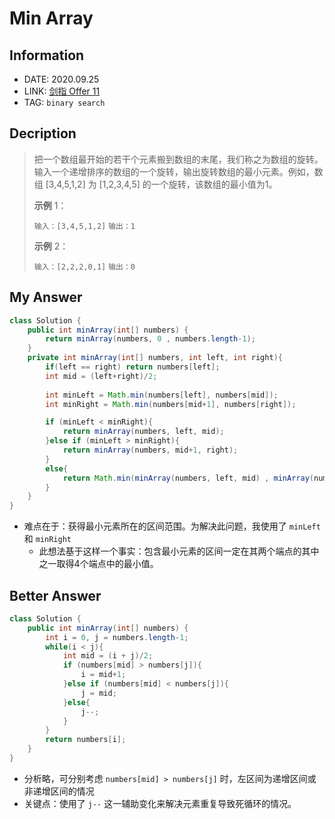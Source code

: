 # Min Array

## Information

- DATE: 2020.09.25
- LINK: [剑指 Offer 11](https://leetcode-cn.com/problems/xuan-zhuan-shu-zu-de-zui-xiao-shu-zi-lcof/)
- TAG: `binary search`

## Decription

> 把一个数组最开始的若干个元素搬到数组的末尾，我们称之为数组的旋转。输入一个递增排序的数组的一个旋转，输出旋转数组的最小元素。例如，数组 [3,4,5,1,2] 为 [1,2,3,4,5] 的一个旋转，该数组的最小值为1。  
>
> **示例** 1：
>
> `输入：[3,4,5,1,2]`
> `输出：1`
>
> **示例** 2：
>
> `输入：[2,2,2,0,1]`
> `输出：0`

## My Answer

```java
class Solution {
    public int minArray(int[] numbers) {
        return minArray(numbers, 0 , numbers.length-1);
    }
    private int minArray(int[] numbers, int left, int right){
        if(left == right) return numbers[left]; 
        int mid = (left+right)/2;
        
        int minLeft = Math.min(numbers[left], numbers[mid]);
        int minRight = Math.min(numbers[mid+1], numbers[right]);

        if (minLeft < minRight){
            return minArray(numbers, left, mid);
        }else if (minLeft > minRight){
            return minArray(numbers, mid+1, right);
        }         
        else{
            return Math.min(minArray(numbers, left, mid) , minArray(numbers, mid+1, right));
        }
    }
}
```

- 难点在于：获得最小元素所在的区间范围。为解决此问题，我使用了 `minLeft` 和 `minRight`
  - 此想法基于这样一个事实：包含最小元素的区间一定在其两个端点的其中之一取得4个端点中的最小值。

## Better Answer

```java
class Solution {
    public int minArray(int[] numbers) {
        int i = 0, j = numbers.length-1;
        while(i < j){
            int mid = (i + j)/2;
            if (numbers[mid] > numbers[j]){
                i = mid+1;
            }else if (numbers[mid] < numbers[j]){
                j = mid;
            }else{
                j--;
            }
        }
        return numbers[i];
    }
}
```

- 分析略，可分别考虑 `numbers[mid] > numbers[j]` 时，左区间为递增区间或非递增区间的情况
- 关键点：使用了 `j--` 这一辅助变化来解决元素重复导致死循环的情况。